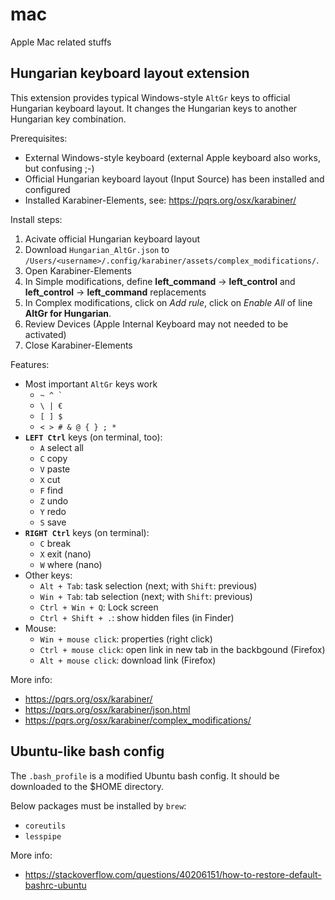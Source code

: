 # mac
Apple Mac related stuffs

## Hungarian keyboard layout extension

This extension provides typical Windows-style `AltGr` keys to official Hungarian keyboard layout. It changes the Hungarian keys to another Hungarian key combination.

Prerequisites:

* External Windows-style keyboard (external Apple keyboard also works, but confusing ;-)
* Official Hungarian keyboard layout (Input Source) has been installed and configured
* Installed Karabiner-Elements, see: https://pqrs.org/osx/karabiner/

Install steps:

1. Acivate official Hungarian keyboard layout
1. Download `Hungarian_AltGr.json` to `/Users/<username>/.config/karabiner/assets/complex_modifications/`.
1. Open Karabiner-Elements
1. In Simple modifications, define **left_command** -> **left_control** and **left_control** -> **left_command** replacements
1. In Complex modifications, click on *Add rule*, click on *Enable All* of line **AltGr for Hungarian**.
1. Review Devices (Apple Internal Keyboard may not needed to be activated)
1. Close Karabiner-Elements

Features:

* Most important `AltGr` keys work
  * ``~ ^ ` ``
  * `\ | €`
  * `[ ] $`
  * `< > # & @ { } ; *`
* **`LEFT Ctrl`** keys (on terminal, too):
  * `A` select all
  * `C` copy
  * `V` paste
  * `X` cut
  * `F` find
  * `Z` undo
  * `Y` redo
  * `S` save
* **`RIGHT Ctrl`** keys (on terminal):
  * `C` break
  * `X` exit (nano)
  * `W` where (nano)
* Other keys:
  * `Alt + Tab`: task selection (next; with `Shift`: previous)
  * `Win + Tab`: tab selection (next; with `Shift`: previous)
  * `Ctrl + Win + Q`: Lock screen
  * `Ctrl + Shift + .`: show hidden files (in Finder)
* Mouse:  
  * `Win + mouse click`: properties (right click)
  * `Ctrl + mouse click`: open link in new tab in the backbgound (Firefox)
  * `Alt + mouse click`: download link (Firefox)

More info:

* https://pqrs.org/osx/karabiner/
* https://pqrs.org/osx/karabiner/json.html
* https://pqrs.org/osx/karabiner/complex_modifications/

## Ubuntu-like bash config

The `.bash_profile` is a modified Ubuntu bash config. It should be downloaded to the $HOME directory.

Below packages must be installed by `brew`:

* `coreutils`
* `lesspipe`

More info:

* https://stackoverflow.com/questions/40206151/how-to-restore-default-bashrc-ubuntu

